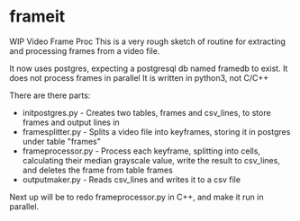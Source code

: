 # frameit
WIP Video Frame Proc
This is a very rough sketch of routine for extracting and processing frames from a video file.

It now uses postgres, expecting a postgresql db named framedb to exist.
It does not process frames in parallel
It is written in python3, not C/C++

There are there parts:

* initpostgres.py - Creates two tables, frames and csv_lines, to store frames and output lines in
* framesplitter.py - Splits a video file into keyframes, storing it in postgres under table "frames"
* frameprocessor.py - Process each keyframe, splitting into cells, calculating their median grayscale value, write the result to csv_lines, and deletes the frame from table frames
* outputmaker.py - Reads csv_lines and writes it to a csv file

Next up will be to redo frameprocessor.py in C++, and make it run in parallel.
